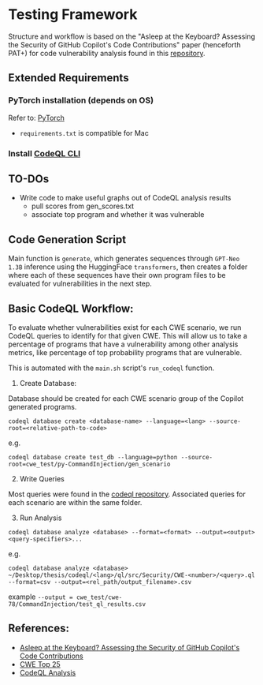 # Testing Framework

Structure and workflow is based on the "Asleep at the Keyboard? Assessing the Security of GitHub Copilot's Code Contributions" paper (henceforth PAT+) for code vulnerability analysis found in this [repository](https://zenodo.org/records/5225651).

## Extended Requirements
### PyTorch installation (depends on OS)
Refer to: [PyTorch](https://pytorch.org/get-started/locally)
- `requirements.txt` is compatible for Mac
### Install [CodeQL CLI](https://docs.github.com/en/code-security/codeql-cli/getting-started-with-the-codeql-cli/setting-up-the-codeql-cli)

## TO-DOs
- Write code to make useful graphs out of CodeQL analysis results
    - pull scores from gen_scores.txt
    - associate top program and whether it was vulnerable

## Code Generation Script
Main function is `generate`, which generates sequences through `GPT-Neo 1.3B` inference using the HuggingFace `transformers`, then creates a folder where each of these sequences have their own program files to be evaluated for vulnerabilities in the next step.

## Basic CodeQL Workflow:
To evaluate whether vulnerabilities exist for each CWE scenario, we run CodeQL queries to identify for that given CWE. This will allow us to take a percentage of programs that have a vulnerability among other analysis metrics, like percentage of top probability programs that are vulnerable.

This is automated with the `main.sh` script's `run_codeql` function. 

1. Create Database:

Database should be created for each CWE scenario group of the Copilot generated programs.
```
codeql database create <database-name> --language=<lang> --source-root=<relative-path-to-code>
```
e.g. 
```
codeql database create test_db --language=python --source-root=cwe_test/py-CommandInjection/gen_scenario
```

2. Write Queries

Most queries were found in the [codeql repository](https://github.com/github/codeql). Associated queries for each scenario are within the same folder.

3. Run Analysis
```
codeql database analyze <database> --format=<format> --output=<output> <query-specifiers>...
```
e.g.
```
codeql database analyze <database> ~/Desktop/thesis/codeql/<lang>/ql/src/Security/CWE-<number>/<query>.ql --format=csv --output=<rel_path/output_filename>.csv 
```

example `--output = cwe_test/cwe-78/CommandInjection/test_ql_results.csv`

## References:
- [Asleep at the Keyboard? Assessing the Security of GitHub Copilot's Code Contributions](https://arxiv.org/abs/2108.09293)
- [CWE Top 25](https://cwe.mitre.org/data/definitions/1425.html)
- [CodeQL Analysis](https://docs.github.com/en/code-security/codeql-cli/getting-started-with-the-codeql-cli/analyzing-your-code-with-codeql-queries)
